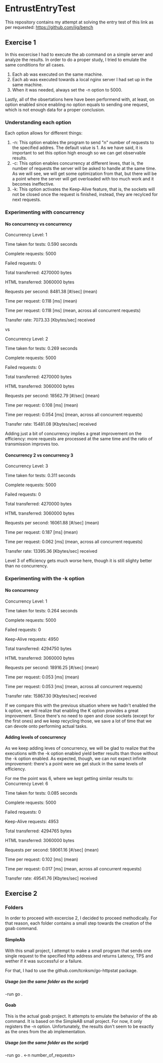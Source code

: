 # EntrustEntryTest

This repository contains my attempt at solving the entry test of this link as per requested: https://github.com/jig/bench

## Exercise 1
In this excercise I had to execute the ab command on a simple server and analyze the results. In order to do a proper study, I tried to emulate the same conditions for all cases.
  1) Each ab was executed on the same machine.
  2) Each ab was executed towards a local nginx server I had set up in the same machine.
  3) When it was needed, always set the -n option to 5000.

Lastly, all of the obsertations here have been performend with, at least, on option enabled since enabling no option equals to sending one request, which is not enough data for a proper conclusion.

### Understanding each option
Each option allows for different things:
  1) -n: This option enables the program to send "n" number of requests to the specified addres. The default value is 1. As we have said, it is important to set this option high enough so we can get observable results.
  2) -c: This option enables concurrency at different leves, that is, the number of requests the server will be asked to handle at the same time. As we will see, we will get some optimization from that, but there will be a point where the server will get overloaded with too much work and it becomes ineffective.
  3) -k: This option activates the Keep-Alive feature, that is, the sockets will not be closed once the request is finished, instead, they are recylced for next requests.

### Experimenting with concurrency
#### No concurrency vs concurrency
Concurrency Level:      1

Time taken for tests:   0.590 seconds

Complete requests:      5000

Failed requests:        0

Total transferred:      4270000 bytes

HTML transferred:       3060000 bytes

Requests per second:    8481.38 [#/sec] (mean)

Time per request:       0.118 [ms] (mean)

Time per request:       0.118 [ms] (mean, across all concurrent requests)

Transfer rate:          7073.33 [Kbytes/sec] received

vs

Concurrency Level:      2

Time taken for tests:   0.269 seconds

Complete requests:      5000

Failed requests:        0

Total transferred:      4270000 bytes

HTML transferred:       3060000 bytes

Requests per second:    18562.79 [#/sec] (mean)

Time per request:       0.108 [ms] (mean)

Time per request:       0.054 [ms] (mean, across all concurrent requests)

Transfer rate:          15481.08 [Kbytes/sec] received

Adding just a bit of concurrency implies a great improvement on the efficiency: more requests are processed at the same time and the ratio of transmission improves too.

#### Concurrency 2 vs concurrency 3
Concurrency Level:      3

Time taken for tests:   0.311 seconds

Complete requests:      5000

Failed requests:        0

Total transferred:      4270000 bytes

HTML transferred:       3060000 bytes

Requests per second:    16061.88 [#/sec] (mean)

Time per request:       0.187 [ms] (mean)

Time per request:       0.062 [ms] (mean, across all concurrent requests)

Transfer rate:          13395.36 [Kbytes/sec] received

Level 3 of efficiency gets much worse here, though it is still slighty better than no concurrency.

### Experimenting with the -k option
#### No concurrency
Concurrency Level:      1

Time taken for tests:   0.264 seconds

Complete requests:      5000

Failed requests:        0

Keep-Alive requests:    4950

Total transferred:      4294750 bytes

HTML transferred:       3060000 bytes

Requests per second:    18916.25 [#/sec] (mean)

Time per request:       0.053 [ms] (mean)

Time per request:       0.053 [ms] (mean, across all concurrent requests)

Transfer rate:          15867.30 [Kbytes/sec] received

If we compare this with the previous situation where we hadn't enabled the k option, we will realize that enabling the K option provides a great improvement. Since there's no need to open and close sockets (except for the first ones) and we keep recycling those, we save a lot of time that we can devote onto performing actual tasks.

#### Adding levels of concurrency
As we keep adding leves of concurrency, we will be glad to realize that the executions with the -k option enabled yield better results than those without the -k option enabled. As expected, though, we can not expect infinite improvement: there's a point were we get stuck in the same levels of efficiency.

For me the point was 6, where we kept getting similar results to:
Concurrency Level:      6

Time taken for tests:   0.085 seconds

Complete requests:      5000

Failed requests:        0

Keep-Alive requests:    4953

Total transferred:      4294765 bytes

HTML transferred:       3060000 bytes

Requests per second:    59061.16 [#/sec] (mean)

Time per request:       0.102 [ms] (mean)

Time per request:       0.017 [ms] (mean, across all concurrent requests)

Transfer rate:          49541.76 [Kbytes/sec] received

## Exercise 2

### Folders
In order to proceed with excercise 2, I decided to proceed methodically. For that reason, each folder contains a small step towards the creation of the goab command.

#### SimpleAb
With this small project, I attempt to make a small program that sends one single request to the specified http address and returns Latency, TPS and wether if it was successful or a failure.

For that, I had to use the github.com/tcnksm/go-httpstat package.

##### Usage (on the same folder as the script)

-run go . <url>

#### Goab
This is the actual goab project. It attempts to emulate the behavior of the ab command. It is based on the SimpleAB small project.
For now, it only registers the -n option. Unfortunately, the results don't seem to be exactly as the ones from the ab implementation.

##### Usage (on the same folder as the script)

-run go . <-n number_of_requests> <url>

